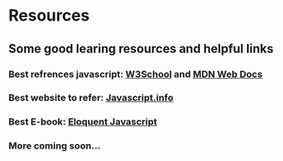 # Resources

## Some good learing resources and helpful links

### Best refrences javascript: [W3School](https://www.w3schools.com/js/) and [MDN Web Docs](https://developer.mozilla.org/en-US/docs/Web/JavaScript)

### Best website to refer: [Javascript.info](https://javascript.info/)

### Best E-book: [Eloquent Javascript](https://eloquentjavascript.net/)

### More coming soon...
